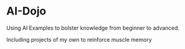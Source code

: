 # AI-Dojo
Using AI Examples to bolster knowledge
from beginner to advanced.

Including projects of my own to reinforce muscle memory